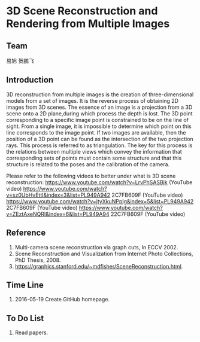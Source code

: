 # 3D Scene Reconstruction and Rendering from Multiple Images


## Team

 易旭  贺鹏飞

## Introduction

3D reconstruction from multiple images is the creation of three-dimensional models from a set of images. It is the reverse process of obtaining 2D images from 3D scenes.
The essence of an image is a projection from a 3D scene onto a 2D plane,during which process the depth is lost. The 3D point corresponding to a specific image point is constrained to be on the line of sight. From a single image, it is impossible to determine which point on this line corresponds to the image point. If two images are available, then the position of a 3D point
can be found as the intersection of the two projection rays. This process is referred to as triangulation. The key for this process is the relations between multiple views which convey the information that corresponding sets of points must contain some structure and that this structure is related to the poses and the calibration of the camera.

Please refer to the following videos to better under what is 3D scene
reconstruction:
https://www.youtube.com/watch?v=LrvPhSASBjk (YouTube video)
https://www.youtube.com/watch?v=sz0UbHvEttI&index=3&list=PL949A942
2C7FB609F (YouTube video)
https://www.youtube.com/watch?v=jtyXkuNPpIg&index=5&list=PL949A942
2C7FB609F (YouTube video)
https://www.youtube.com/watch?v=ZEztAxeNQRI&index=6&list=PL949A94
22C7FB609F (YouTube video)


## Reference
1. Multi-camera scene reconstruction via graph cuts, In ECCV 2002.
2. Scene Reconstruction and Visualization from Internet Photo Collections,
PhD Thesis, 2008.
3. https://graphics.stanford.edu/~mdfisher/SceneReconstruction.html.


## Time Line
1. 2016-05-19 Create GitHub homepage.

## To Do List
1. Read papers.

